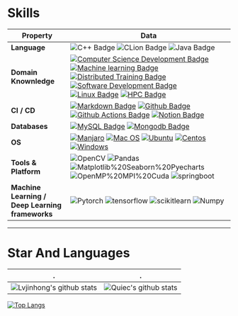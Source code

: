 # Skills

<!--   my-skils -->

| Property                                        | Data                                                         |
| ----------------------------------------------- | ------------------------------------------------------------ |
| **Language**                                    | ![C++ Badge](https://img.shields.io/badge/-C++-3776AB?style=flat&logo=cplusplus&logoColor=white)  ![CLion Badge](https://img.shields.io/badge/-Python-3776AB?style=flat&logo=Python&logoColor=white)   ![Java Badge](https://img.shields.io/badge/-Java-3776AB?style=flat&logo=Java&logoColor=white) |
| **Domain Knownledge**                           | [![Computer Science Development Badge](https://img.shields.io/badge/-Computer%20Science-FAB040?style=flat&logoColor=white)](https://github.com/search?q=user%3ABEPb&type=Repositories) [![Machine learning Badge](https://img.shields.io/badge/-Machine%20learning-FF3300?style=flat&logoColor=white)](https://github.com/search?q=user%3ABEPb&type=Repositories) [![Distributed Training Badge](https://img.shields.io/badge/-Distributed%20Training-CC66FF?style=flat&logoColor=white)](https://github.com/search?q=user%3ABEPb&type=Repositories) [![Software Development Badge](https://img.shields.io/badge/-Software%20Development-FFCCFF?style=flat&logoColor=white)](https://github.com/search?q=user%3ABEPb&type=Repositories)   [![Linux Badge](https://img.shields.io/badge/-Linux-FF6600?style=flat&logoColor=white)](https://github.com/search?q=user%3ABEPb&type=Repositories) [![HPC Badge](https://img.shields.io/badge/-HPC-0066FF?style=flat&logoColor=white)](https://github.com/search?q=user%3ABEPb&type=Repositories) |
| **CI / CD**                                     | [![Markdown Badge](https://img.shields.io/badge/-Markdown-2088FF?style=flat&logo=Markdown&logoColor=white)](https://github.com/Lvjinhong/Lvjinhong) [![Github Badge](https://img.shields.io/badge/-Github%20-2088FF?style=flat&logo=Github&logoColor=white)](https://github.com/Lvjinhong/Lvjinhong) [![Github Actions Badge](https://img.shields.io/badge/-Git%20-2088FF?style=flat&logo=Git&logoColor=white)](https://github.com/Lvjinhong/Lvjinhong) [![Notion Badge](https://img.shields.io/badge/-Notion%20-2088FF?style=flat&logo=Notion&logoColor=white)](https://github.com/Lvjinhong/Lvjinhong) |
| **Databases**                                   | [![MySQL Badge](https://img.shields.io/badge/-MySQL%20-2b5d80?style=flat&logo=mysql&logoColor=fff)](https://github.com/Lvjinhong/Lvjinhong) [![Mongodb Badge](https://img.shields.io/badge/-MongoDB%20-white?style=flat&logo=mongodb&logoColor=00684A)](https://github.com/Lvjinhong/Lvjinhong) |
| **OS**                                          | [![Manjaro](https://img.shields.io/badge/-Manjaro-black?style=flat&logo=Manjaro&logoColor=0088cc)](https://github.com/Lvjinhong/Lvjinhong)  [![Mac OS](https://img.shields.io/badge/-Mac%20OS-black?style=flat&logo=apple&logoColor=ffffff)](https://github.com/Lvjinhong/Lvjinhong)  [![Ubuntu](https://img.shields.io/badge/-Ubuntu-black?style=flat&logo=ubuntu&logoColor=E95420)](https://github.com/Lvjinhong/Lvjinhong)  [![Centos](https://img.shields.io/badge/-Centos-black?style=flat&logo=centos&logoColor=0078D4)](https://github.com/Lvjinhong/Lvjinhong) [![Windows](https://img.shields.io/badge/-Windows-black?style=flat&logo=windows&logoColor=0078D4)](https://github.com/Lvjinhong/Lvjinhong) |
| **Tools & Platform**                            | ![OpenCV](https://img.shields.io/badge/OpenCV-F0DB4F?style=for-the-badge&logo=OpenCV&logoColor=white) ![Pandas](https://img.shields.io/badge/Pandas-FFCC99?style=for-the-badge&logo=Pandas&logoColor=white) ![Matplotlib%20Seaborn%20Pyecharts](https://img.shields.io/badge/Matplotlib%20Seaborn%20Pyecharts-66FFFF?style=for-the-badge&logo=apacheecharts&logoColor=white) ![OpenMP%20MPI%20Cuda](https://img.shields.io/badge/OpenMP%20MPI%20Cuda-99FF66?style=for-the-badge&logo=nvidia&logoColor=white) ![springboot](https://img.shields.io/badge/springboot-6666FF?style=for-the-badge&logo=springboot&logoColor=white) |
| **Machine Learning / Deep Learning frameworks** | ![Pytorch](https://img.shields.io/badge/Pytorch-E34F26?style=for-the-badge&logo=Pytorch&logoColor=white) ![tensorflow](https://img.shields.io/badge/Tensorflow-1572B6?style=for-the-badge&logo=Tensorflow&logoColor=white)  ![scikitlearn](https://img.shields.io/badge/scikitlearn-CC00CC?style=for-the-badge&logo=Tensorflow&logoColor=white)   ![Numpy](https://img.shields.io/badge/Numpy-CCCCFF?style=for-the-badge&logo=Numpy&logoColor=white) |

---


# Star And Languages



| .                                                            | .                                                            |
| ------------------------------------------------------------ | ------------------------------------------------------------ |
| ![Lvjinhong's github stats](https://github-readme-stats.vercel.app/api?username=cyqcw&show_icons=true&include_all_commits=true) | ![Quiec's github stats](https://github-readme-stats.vercel.app/api/top-langs/?username=cyqcw&hide=javascript,html) |


[![Top Langs](https://github-readme-stats.vercel.app/api/top-langs/?username=cyqcw&hide=javascript,html)](https://github.com/anuraghazra/github-readme-stats)



